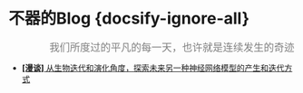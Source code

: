 # 不器的Blog {docsify-ignore-all}

<div align="right"><font size="4"color="grey">我们所度过的平凡的每一天，也许就是连续发生的奇迹</font></div>

- [**[漫谈]** 从生物迭代和演化角度，探索未来另一种神经网络模型的产生和迭代方式](ramble/从生物迭代和演化角度，探索未来另一种神经网络模型的产生和迭代方式.md)